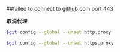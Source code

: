 ##failed to connect to [github](https://so.csdn.net/so/search?q=github&spm=1001.2101.3001.7020).com port 443

**取消代理**

```bash
$git config --global --unset http.proxy

$git config --global --unset https.proxy
```



